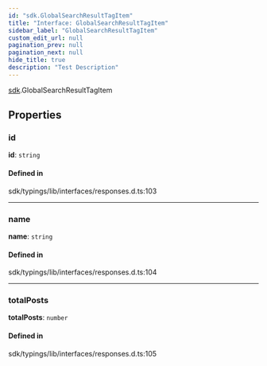 ```yaml
---
id: "sdk.GlobalSearchResultTagItem"
title: "Interface: GlobalSearchResultTagItem"
sidebar_label: "GlobalSearchResultTagItem"
custom_edit_url: null
pagination_prev: null
pagination_next: null
hide_title: true
description: "Test Description"
---
```


[sdk](../namespaces/sdk.md).GlobalSearchResultTagItem

## Properties

### id

 **id**: `string`

#### Defined in

sdk/typings/lib/interfaces/responses.d.ts:103

___

### name

 **name**: `string`

#### Defined in

sdk/typings/lib/interfaces/responses.d.ts:104

___

### totalPosts

 **totalPosts**: `number`

#### Defined in

sdk/typings/lib/interfaces/responses.d.ts:105
